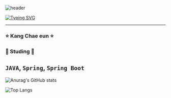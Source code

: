 ![header](https://capsule-render.vercel.app/api?type=waving&color=auto&height=300&section=header&text=Kang+Chae+Eun&fontSize=30&thema=nightowl)

[![Typing SVG](https://readme-typing-svg.demolab.com?font=Handjet&weight=500&size=30&pause=1000&color=814DFFD8&lines=Welcome+to+aprnal's+GitHub)](https://git.io/typing-svg)

---
### ⭐ Kang Chae eun ⭐


### 🌰 Studing 🌰
`JAVA`, `Spring`, `Spring Boot`
---

![Anurag's GitHub stats](https://github-readme-stats.vercel.app/api?username=aprnal&show_icons=true&theme=radical)



![Top Langs](https://github-readme-stats.vercel.app/api/top-langs/?username=aprnal&layout=compact)
